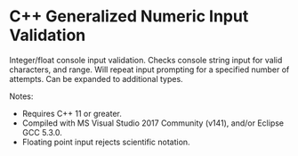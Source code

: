 # C++ Generalized Numeric Input Validation

Integer/float console input validation. Checks console string input for valid characters, and range. Will repeat input prompting for a specified number of attempts. Can be expanded to additional types.

 Notes:
* Requires C++ 11 or greater.
* Compiled with MS Visual Studio 2017 Community (v141), and/or Eclipse GCC 5.3.0.
* Floating point input rejects scientific notation.
